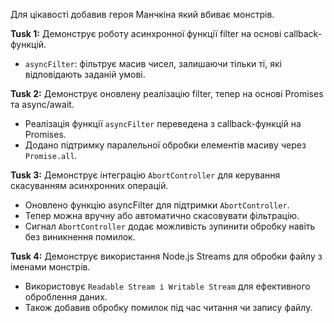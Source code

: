Для цікавості добавив героя Манчкіна який вбиває монстрів.

**Tusk 1:**
Демонструє роботу асинхронної функції filter на основі callback-функцій.
- `asyncFilter`: фільтрує масив чисел, залишаючи тільки ті, які відповідають заданій умові.

**Tusk 2:**
Демонструє оновлену реалізацію filter, тепер на основі Promises та async/await.
- Реалізація функції `asyncFilter` переведена з callback-функцій на Promises.
- Додано підтримку паралельної обробки елементів масиву через `Promise.all`.

**Tusk 3:**
Демонструє інтеграцію `AbortController` для керування скасуванням асинхронних операцій.
- Оновлено функцію asyncFilter для підтримки `AbortController`.
- Тепер можна вручну або автоматично скасовувати фільтрацію.
- Сигнал `AbortController` додає можливість зупинити обробку навіть без виникнення помилок.

 **Tusk 4:** 
Демонструє використання Node.js Streams для обробки  файлу з іменами монстрів.
- Використовує `Readable Stream і Writable Stream` для ефективного оброблення даних.
- Також добавив обробку помилок під час читання чи запису файлу.

